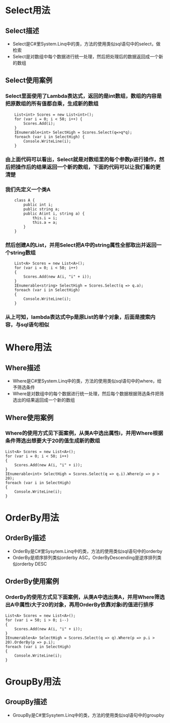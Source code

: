 # Select用法
## Select描述
* Select是C#里System.Linq中的类，方法的使用类似sql语句中的select，做检索
* Select是对数组中每个数据进行统一处理，然后把处理后的数据返回成一个新的数组
## Select使用案例
### Select里面使用了Lambda表达式，返回的是int数组，数组的内容是把原数组的所有值都自乘，生成新的数组
```
    List<int> Scores = new List<int>();
    for (var i = 0; i < 50; i++) {
        Scores.Add(i);
    }
    IEnumerable<int> SelectHigh = Scores.Select(q=>q*q);
    foreach (var i in SelectHigh) {
        Console.WriteLine(i);
    }
``` 
### 由上面代码可以看出，Select就是对数组里的每个参数p进行操作，然后把操作后的结果返回一个新的数组，下面的代码可以让我们看的更清楚
### 我们先定义一个类A
```
    class A {
        public int i;
        public string a;
        public A(int i, string a) {
            this.i = i;
            this.a = a;
        }
    }
```
### 然后创建A的List，并用Select把A中的string属性全部取出并返回一个string数组
```
    List<A> Scores = new List<A>();
    for (var i = 0; i < 50; i++)
    {
        Scores.Add(new A(i, "i" + i));
    }
    IEnumerable<string> SelectHigh = Scores.Select(q => q.a);
    foreach (var i in SelectHigh)
    {
        Console.WriteLine(i);
    }
```
### 从上可知，lambda表达式中p是原List的单个对象，后面是搜索内容，与sql语句相似
# Where用法
## Where描述
* Where是C#里System.Linq中的类，方法的使用类似sql语句中的where，给予筛选条件
* Where是对数组中的每个数据进行统一处理，然后每个数据根据筛选条件把筛选出的结果返回成一个新的数组
## Where使用案例
### Where的使用方式见下面案例，从类A中选出属性i，并用Where根据条件筛选出想要大于20的值生成新的数组
```
List<A> Scores = new List<A>();
for (var i = 0; i < 50; i++)
{
    Scores.Add(new A(i, "i" + i));
}
IEnumerable<int> SelectHigh = Scores.Select(q => q.i).Where(p => p > 20);
foreach (var i in SelectHigh)
{
    Console.WriteLine(i);
}
```
# OrderBy用法
## OrderBy描述
* OrderBy是C#里Sysytem.Linq中的类，方法的使用类似sql语句中的orderby
* OrderBy是顺序排列类似orderby ASC，OrderByDescending是逆序排列类似orderby DESC
## OrderBy使用案例
### OrderBy的使用方式见下面案例，从类A中选出类A，并用Where筛选出A中属性i大于20的对象，再用OrderBy依靠对象i的值进行排序
```
List<A> Scores = new List<A>();
for (var i = 50; i > 0; i--)
{
    Scores.Add(new A(i, "i" + i));
}
IEnumerable<A> SelectHigh = Scores.Select(q => q).Where(p => p.i > 20).OrderBy(p => p.i);
foreach (var i in SelectHigh)
{
    Console.WriteLine(i);
}
```
# GroupBy用法
## GroupBy描述
* GroupBy是C#里Sysytem.Linq中的类，方法的使用类似sql语句中的groupby
